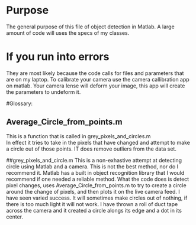# Purpose
The general purpose of this file of object detection in Matlab. A large amount of code will uses the specs of my classes. 

# If you run into errors
They are most likely because the code calls for files and parameters that are on my laptop. To calibrate your camera use the camera callibration app on matlab. Your camera lense will deform your image, this app will create the parameters to undeform it.

#Glossary:

## Average_Circle_from_points.m
This is a function that is called in grey_pixels_and_circles.m  
In effect it tries to take in the pixels that have changed and attempt to make a circle out of those points. IT does remove outliers from the data set.

##grey_pixels_and_circle.m
This is a non-exhastive attempt at detecting circle using Matlab and a camera. This is not the best method, nor do I recommend it. Matlab has a built in object recognition library that I would recommend if one needed a reliable method. What the code does is detect pixel changes, uses Average_Circle_from_points.m to try to create a circle around the change of pixels, and then plots it on the live camera feed. I have seen varied success. It will sometimes make circles out of nothing, if there is too much light it will not work. I have thrown a roll of duct tape across the camera and it created a circle alongs its edge and a dot in its center. 
